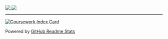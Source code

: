 <!-- ### Hi there 👋 -->

<!--
**xuan525/xuan525** is a ✨ _special_ ✨ repository because its `README.md` (this file) appears on your GitHub profile.

Here are some ideas to get you started:

- 🔭 I’m currently working on ...
- 🌱 I’m currently learning ...
- 👯 I’m looking to collaborate on ...
- 🤔 I’m looking for help with ...
- 💬 Ask me about ...
- 📫 How to reach me: ...
- 😄 Pronouns: ...
- ⚡ Fun fact: ...
-->

<a href="https://github.com/xuan525">
  <img align="center" src="https://github-readme-stats.vercel.app/api?username=xuan525&count_private=true&show_icons=true" />
</a>
<a href="https://github.com/xuan525">
  <img align="center" src="https://github-readme-stats.vercel.app/api/top-langs/?username=xuan525&layout=compact" />
</a>

---

[![Coursework Index Card](https://github-readme-stats.vercel.app/api/pin/?username=xuan525&repo=Coursework-Index)](https://github.com/xuan525/Coursework-Index)

Powered by [GitHub Readme Stats](https://github.com/anuraghazra/github-readme-stats)
